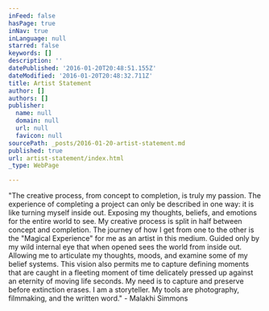 ```yaml
---
inFeed: false
hasPage: true
inNav: true
inLanguage: null
starred: false
keywords: []
description: ''
datePublished: '2016-01-20T20:48:51.155Z'
dateModified: '2016-01-20T20:48:32.711Z'
title: Artist Statement
author: []
authors: []
publisher:
  name: null
  domain: null
  url: null
  favicon: null
sourcePath: _posts/2016-01-20-artist-statement.md
published: true
url: artist-statement/index.html
_type: WebPage

---
```

"The creative process, from concept to completion, is truly my passion. The
experience of completing a project can only be described in one way: it is like
turning myself inside out. Exposing my thoughts, beliefs, and emotions for the
entire world to see. My creative process is split in half between concept and
completion. The journey of how I get from one to the other is the "Magical
Experience" for me as an artist in this medium. Guided only by my wild internal eye
that when opened sees the world from inside out. Allowing me to articulate my
thoughts, moods, and examine some of my belief systems. This vision also permits
me to capture defining moments that are caught in a fleeting moment of time
delicately pressed up against an eternity of moving life seconds. My need is to
capture and preserve before extinction erases. I am a storyteller. My tools are
photography, filmmaking, and the written word." - Malakhi Simmons